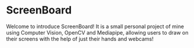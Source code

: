 # ScreenBoard
Welcome to introduce ScreenBoard! It is a small personal project of mine using Computer Vision, OpenCV and Mediapipe, allowing users to draw on their screens with the help of just their hands and webcams!
